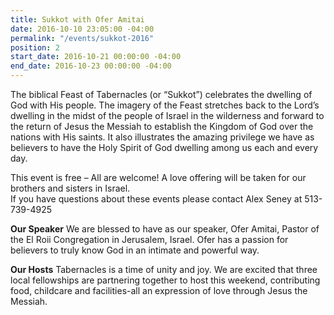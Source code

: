 ```yaml
---
title: Sukkot with Ofer Amitai
date: 2016-10-10 23:05:00 -04:00
permalink: "/events/sukkot-2016"
position: 2
start_date: 2016-10-21 00:00:00 -04:00
end_date: 2016-10-23 00:00:00 -04:00
---
```


The biblical Feast of Tabernacles (or “Sukkot”) celebrates the dwelling of God with His people. The imagery of the Feast stretches back to the Lord’s dwelling in the midst of the people of Israel in the wilderness and forward to the return of Jesus the Messiah to establish the Kingdom of God over the nations with His saints. It also illustrates the amazing privilege we have as believers to have the Holy Spirit of God dwelling among us each and every day.

This event is free – All are welcome! A love offering will be taken for our brothers and sisters in Israel.\
If you have questions about these events please contact Alex Seney at 513-739-4925

**Our Speaker**
We are blessed to have as our speaker, Ofer Amitai, Pastor of the El Roii Congregation in Jerusalem, Israel. Ofer has a passion for believers to truly know God in an intimate and powerful way.

**Our Hosts**
Tabernacles is a time of unity and joy. We are excited that three local fellowships are partnering together to host this weekend, contributing food, childcare and facilities-all an expression of love through Jesus the Messiah.